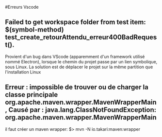 #Erreurs Vscode
## Failed to get workspace folder from test item: $(symbol-method) test_create_retourAttendu_erreur400BadRequest().
Provient d'un bug dans VScode (apparemment d'un framework utilisé nommé Electron), lorsque le chemin du projet passe par un 
lien symbolique, sous Linux.
La solution est de déplacer le projet sur la même partition que l'installation Linux


## Erreur : impossible de trouver ou de charger la classe principale org.apache.maven.wrapper.MavenWrapperMain, Causé par : java.lang.ClassNotFoundException: org.apache.maven.wrapper.MavenWrapperMain
il faut créer un maven wrapper:
$> mvn -N io.takari:maven:wrapper 